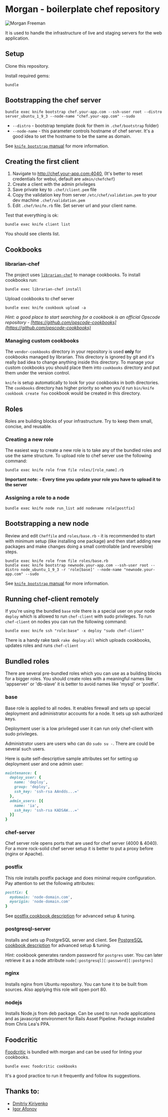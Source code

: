 # Morgan - boilerplate chef repository

![Morgan Freeman](http://i.minus.com/i1r5VLCXfp6cq.jpg)

It is used to handle the infrastructure of
live and staging servers for the web application.

## Setup

Clone this repository.

Install required gems:

```console
bundle
```

## Bootstrapping the chef server

```console
bundle exec knife bootstrap chef.your-app.com --ssh-user root --distro server_ubuntu_1_9_3 --node-name "chef.your-app.com" --sudo
```

* `--distro` - bootstrap template (look for them in `.chef/bootstrap` folder)
* `--node-name` - this parameter controls hostname of chef server. It's a good idea to set the hostname to be the same as domain.

See [`knife bootstrap` manual](http://wiki.opscode.com/display/chef/Knife+Bootstrap)  for more information.

## Creating the first client

1. Navigate to http://chef.your-app.com:4040, (It's better to reset credentials for webui, default are `admin/chefchef`)
2. Create a client with the admin privileges
3. Save private key to `.chef/client.pem` file
4. Copy the validation key from server `/etc/chef/validation.pem` to your dev machine `.chef/validation.pem`
5. Edit `.chef/knife.rb` file. Set server url and your client name.

Test that everything is ok:

```console
bundle exec knife client list
```

You should see clients list.

## Cookbooks

### librarian-chef

The project uses [`librarian-chef`](https://github.com/applicationsonline/librarian) to manage cookbooks. To install cookbooks run:

```console
bundle exec librarian-chef install
```

Upload cookbooks to chef server

```console
bundle exec knife cookbook upload -a
```

*Hint: a good place to start searching for a cookbook is an official Opscode repository - [https://github.com/opscode-cookbooks](https://github.com/opscode-cookbooks)*

### Managing custom cookbooks

The `vendor-cookbooks` directory in your repository is used **only** for cookbooks managed by librarian. This directory is ignored by git and it's really bad idea to change anything inside this directory. To manage your custom cookbooks you should place them into `cookbooks` directory and put them under the version control.

`knife` is setup automatically to look for your cookbooks in both directories. The `cookbooks` directory has higher priority so when you'd run `bin/knife cookbook create foo` cookbook would be created in this directory.

## Roles

Roles are building blocks of your infrastructure. Try to keep them small, concise, and reusable.

### Creating a new role

The easiest way to create a new role is to take any of the bundled roles and use the same structure. To upload role to chef server use the following command:

```console
bundle exec knife role from file roles/[role_name].rb
```

**Important note: - Every time you update your role you have to upload it to the server**

### Assigning a role to a node

```console
bundle exec knife node run_list add nodename role[postfix]
```

## Bootstrapping a new node

Review and edit `Cheffile` and `roles/base.rb` - it is recommended to start with minimum setup (like installing one package) and then start adding new packages and make changes doing a small controllable (and reversible) steps.

```console
bundle exec knife role from file roles/base.rb
bundle exec knife bootstrap newnode.your-app.com --ssh-user root --distro node_ubuntu_1_9_3 -r 'role[base]' --node-name "newnode.your-app.com" --sudo
```

See [`knife bootstrap` manual](http://wiki.opscode.com/display/chef/Knife+Bootstrap) for more information.

## Running chef-client remotely

If you're using the bundled `base` role there is a special user on your node `deploy` which is allowed to run `chef-client` with sudo privileges. To run `chef-client` on nodes you can run the following command:

```console
bundle exec knife ssh "role:base" -x deploy "sudo chef-client"
```

There is a handy rake task `rake deploy:all` which uploads cookbooks, updates roles and runs `chef-client`

## Bundled roles

There are several pre-bundled roles which you can use as a building blocks for a bigger roles. You should create roles with a meaningful names like 'appserver' or 'db-slave' it is better to avoid names like 'mysql' or 'postfix'.

### base

Base role is applied to all nodes. It enables firewall and sets up special deployment and administrator accounts for a node. It sets up ssh authorized keys.

Deployment user is a low privileged user it can run only chef-client with sudo privileges.

Administrator users are users who can do `sudo su -`. There are could be several such users.

Here is quite self-descriptive sample attributes set for setting up deployment user and one admin user:

```ruby
maintenance: {
  deploy_user: {
    name: 'deploy',
    group: 'deploy',
    ssh_key: 'ssh-rsa AAndds...='
  },
  admin_users: [{
    name: 'ia',
    ssh_key: 'ssh-rsa KADSAW...='
  }]
}
```

### chef-server

Chef server role opens ports that are used for chef server (4000 & 4040). For a more rock-solid chef server setup it is better to put a proxy before (nginx or Apache).

### postfix

This role installs postfix package and does minimal require configuration. Pay attention to set the following attributes:

```ruby
postfix: {
  mydomain: 'node-domain.com',
  myorigin: 'node-domain.com'
}
```

See [postfix cookbook description](https://github.com/opscode-cookbooks/postfix) for advanced setup & tuning.

### postgresql-server

Installs and sets up PostgreSQL server and client. See [PostgreSQL cookbook description](https://github.com/opscode-cookbooks/postgresql) for advanced setup & tuning.

Hint: cookbook generates random password for `postgres` user. You can later retrieve it as a node attribute `node[:postgresql][:password][:postgres]`

### nginx

Installs nginx from Ubuntu repository. You can tune it to be built from sources. Also applying this role will open port 80.

### nodejs

Installs Node.js from deb package. Can be used to run node applications and as javascript environment for Rails Asset Pipeline. Package installed from Chris Lea's PPA.

## Foodcritic

[Foodcritic](http://acrmp.github.com/foodcritic/) is bundled with morgan and can be used for linting your cookbooks.

```console
bundle exec foodcritic cookbooks
```
It's a good practice to run it frequently and follow its suggestions.

## Thanks to:

* [Dmitriy Kiriyenko](https://github.com/dmitriy-kiriyenko)
* [Igor Afonov](https://iafonov.github.com)
